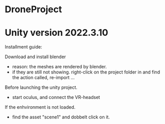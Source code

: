 # DroneProject
# Unity version 2022.3.10

Installment guide:



Download and install blender
- reason: the meshes are rendered by blender.
- if they are still not showing. right-click on the project folder in and find the action called, re-import ... 

Before launching the unity project.
- start oculus, and connect the VR-headset


If the enhvironment is not loaded.
- find the asset "scene1" and dobbelt click on it. 
